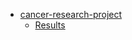 * [cancer-research-project](https://github.com/markovaelena/cancer-prediction-project.git)
  * [Results](https://github.com/markovaelena/cancer-prediction-project/blob/main/Final_Project_Elena_Markova.pdf)
